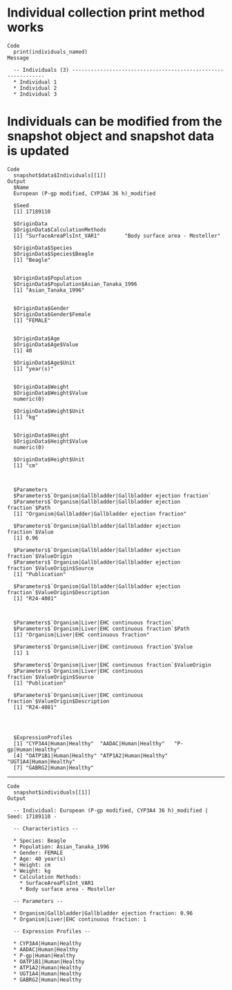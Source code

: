 # Individual collection print method works

    Code
      print(individuals_named)
    Message
      
      -- Individuals (3) -------------------------------------------------------------
      * Individual 1
      * Individual 2
      * Individual 3

# Individuals can be modified from the snapshot object and snapshot data is updated

    Code
      snapshot$data$Individuals[[1]]
    Output
      $Name
      European (P-gp modified, CYP3A4 36 h)_modified
      
      $Seed
      [1] 17189110
      
      $OriginData
      $OriginData$CalculationMethods
      [1] "SurfaceAreaPlsInt_VAR1"        "Body surface area - Mosteller"
      
      $OriginData$Species
      $OriginData$Species$Beagle
      [1] "Beagle"
      
      
      $OriginData$Population
      $OriginData$Population$Asian_Tanaka_1996
      [1] "Asian_Tanaka_1996"
      
      
      $OriginData$Gender
      $OriginData$Gender$Female
      [1] "FEMALE"
      
      
      $OriginData$Age
      $OriginData$Age$Value
      [1] 40
      
      $OriginData$Age$Unit
      [1] "year(s)"
      
      
      $OriginData$Weight
      $OriginData$Weight$Value
      numeric(0)
      
      $OriginData$Weight$Unit
      [1] "kg"
      
      
      $OriginData$Height
      $OriginData$Height$Value
      numeric(0)
      
      $OriginData$Height$Unit
      [1] "cm"
      
      
      
      $Parameters
      $Parameters$`Organism|Gallbladder|Gallbladder ejection fraction`
      $Parameters$`Organism|Gallbladder|Gallbladder ejection fraction`$Path
      [1] "Organism|Gallbladder|Gallbladder ejection fraction"
      
      $Parameters$`Organism|Gallbladder|Gallbladder ejection fraction`$Value
      [1] 0.96
      
      $Parameters$`Organism|Gallbladder|Gallbladder ejection fraction`$ValueOrigin
      $Parameters$`Organism|Gallbladder|Gallbladder ejection fraction`$ValueOrigin$Source
      [1] "Publication"
      
      $Parameters$`Organism|Gallbladder|Gallbladder ejection fraction`$ValueOrigin$Description
      [1] "R24-4081"
      
      
      
      $Parameters$`Organism|Liver|EHC continuous fraction`
      $Parameters$`Organism|Liver|EHC continuous fraction`$Path
      [1] "Organism|Liver|EHC continuous fraction"
      
      $Parameters$`Organism|Liver|EHC continuous fraction`$Value
      [1] 1
      
      $Parameters$`Organism|Liver|EHC continuous fraction`$ValueOrigin
      $Parameters$`Organism|Liver|EHC continuous fraction`$ValueOrigin$Source
      [1] "Publication"
      
      $Parameters$`Organism|Liver|EHC continuous fraction`$ValueOrigin$Description
      [1] "R24-4081"
      
      
      
      
      $ExpressionProfiles
      [1] "CYP3A4|Human|Healthy"  "AADAC|Human|Healthy"   "P-gp|Human|Healthy"   
      [4] "OATP1B1|Human|Healthy" "ATP1A2|Human|Healthy"  "UGT1A4|Human|Healthy" 
      [7] "GABRG2|Human|Healthy" 
      

---

    Code
      snapshot$individuals[[1]]
    Output
      
      -- Individual: European (P-gp modified, CYP3A4 36 h)_modified | Seed: 17189110 -
      
      -- Characteristics --
      
      * Species: Beagle
      * Population: Asian_Tanaka_1996
      * Gender: FEMALE
      * Age: 40 year(s)
      * Height: cm
      * Weight: kg
      * Calculation Methods:
        * SurfaceAreaPlsInt_VAR1
        * Body surface area - Mosteller
      
      -- Parameters --
      
      * Organism|Gallbladder|Gallbladder ejection fraction: 0.96
      * Organism|Liver|EHC continuous fraction: 1
      
      -- Expression Profiles --
      
      * CYP3A4|Human|Healthy
      * AADAC|Human|Healthy
      * P-gp|Human|Healthy
      * OATP1B1|Human|Healthy
      * ATP1A2|Human|Healthy
      * UGT1A4|Human|Healthy
      * GABRG2|Human|Healthy

